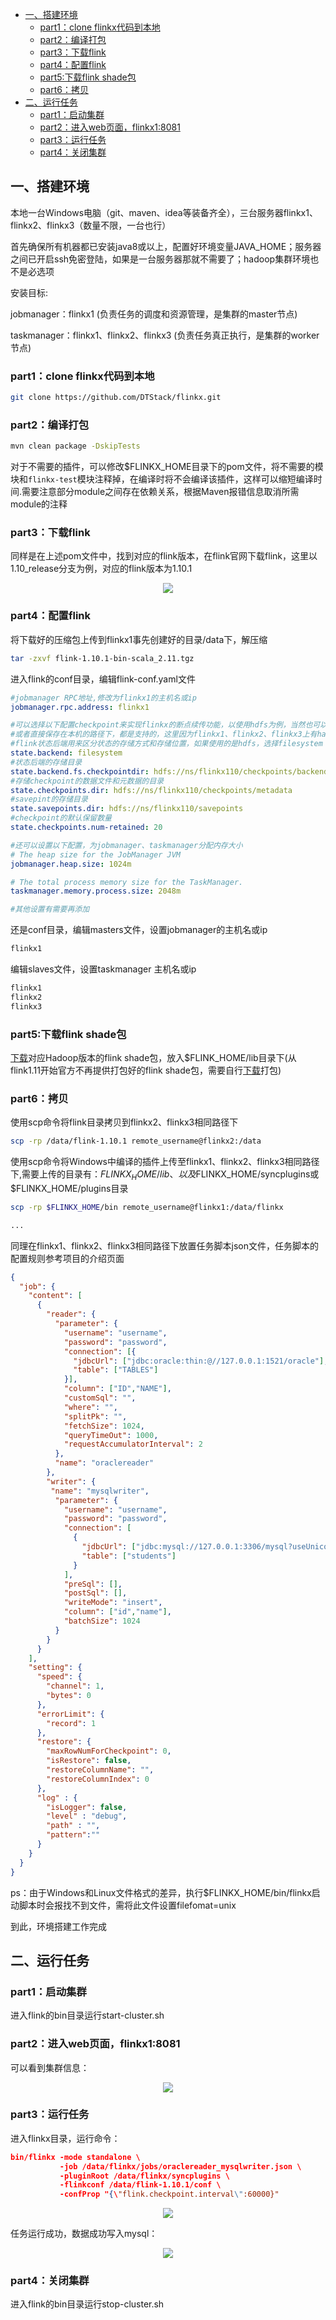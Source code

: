 

<!-- TOC -->

- [一、搭建环境](#一搭建环境)
    - [part1：clone flinkx代码到本地](#part1clone-flinkx代码到本地)
    - [part2：编译打包](#part2编译打包)
    - [part3：下载flink](#part3下载flink)
    - [part4：配置flink](#part4配置flink)
    - [part5:下载flink shade包](#part5下载flink-shade包)
    - [part6：拷贝](#part6拷贝)
- [二、运行任务](#二运行任务)
    - [part1：启动集群](#part1启动集群)
    - [part2：进入web页面，flinkx1:8081](#part2进入web页面flinkx18081)
    - [part3：运行任务](#part3运行任务)
    - [part4：关闭集群](#part4关闭集群)

<!-- /TOC -->

## 一、搭建环境


本地一台Windows电脑（git、maven、idea等装备齐全），三台服务器flinkx1、flinkx2、flinkx3（数量不限，一台也行）


首先确保所有机器都已安装java8或以上，配置好环境变量JAVA_HOME；服务器之间已开启ssh免密登陆，如果是一台服务器那就不需要了；hadoop集群环境也不是必选项


安装目标:


jobmanager：flinkx1             (负责任务的调度和资源管理，是集群的master节点)


taskmanager：flinkx1、flinkx2、flinkx3             (负责任务真正执行，是集群的worker节点)






### part1：clone flinkx代码到本地


```bash
git clone https://github.com/DTStack/flinkx.git
```






### part2：编译打包


```bash
mvn clean package -DskipTests
```


对于不需要的插件，可以修改$FLINKX_HOME目录下的pom文件，将不需要的模块和`flinkx-test`模块注释掉，在编译时将不会编译该插件，这样可以缩短编译时间.需要注意部分module之间存在依赖关系，根据Maven报错信息取消所需module的注释






### part3：下载flink


同样是在上述pom文件中，找到对应的flink版本，在flink官网下载flink，这里以1.10_release分支为例，对应的flink版本为1.10.1


<div align=center>
  <img src="images/standalone1.png" />
</div>

### part4：配置flink


将下载好的压缩包上传到flinkx1事先创建好的目录/data下，解压缩


```bash
tar -zxvf flink-1.10.1-bin-scala_2.11.tgz
```


进入flink的conf目录，编辑flink-conf.yaml文件


```yaml
#jobmanager RPC地址,修改为flinkx1的主机名或ip
jobmanager.rpc.address: flinkx1

#可以选择以下配置checkpoint来实现flinkx的断点续传功能，以使用hdfs为例，当然也可以选择其他的文件系统
#或者直接保存在本机的路径下，都是支持的，这里因为flinkx1、flinkx2、flinkx3上有hadoop集群，所以用hdfs
#flink状态后端用来区分状态的存储方式和存储位置，如果使用的是hdfs，选择filesystem
state.backend: filesystem
#状态后端的存储目录
state.backend.fs.checkpointdir: hdfs://ns/flinkx110/checkpoints/backend
#存储checkpoint的数据文件和元数据的目录
state.checkpoints.dir: hdfs://ns/flinkx110/checkpoints/metadata
#savepint的存储目录
state.savepoints.dir: hdfs://ns/flinkx110/savepoints
#checkpoint的默认保留数量
state.checkpoints.num-retained: 20

#还可以设置以下配置，为jobmanager、taskmanager分配内存大小
# The heap size for the JobManager JVM
jobmanager.heap.size: 1024m

# The total process memory size for the TaskManager.
taskmanager.memory.process.size: 2048m

#其他设置有需要再添加
```


还是conf目录，编辑masters文件，设置jobmanager的主机名或ip


```xml
flinkx1
```


编辑slaves文件，设置taskmanager 主机名或ip


```xml
flinkx1
flinkx2
flinkx3
```






### part5:下载flink shade包


[下载](https://mvnrepository.com/artifact/org.apache.flink/flink-shaded-hadoop-2-uber)对应Hadoop版本的flink shade包，放入$FLINK_HOME/lib目录下(从flink1.11开始官方不再提供打包好的flink shade包，需要自行[下载](https://github.com/apache/flink-shaded)打包)






### part6：拷贝


使用scp命令将flink目录拷贝到flinkx2、flinkx3相同路径下


```bash
scp -rp /data/flink-1.10.1 remote_username@flinkx2:/data
```


使用scp命令将Windows中编译的插件上传至flinkx1、flinkx2、flinkx3相同路径下,需要上传的目录有：$FLINKX_HOME/lib、以及$FLINKX_HOME/syncplugins或$FLINKX_HOME/plugins目录


```bash
scp -rp $FLINKX_HOME/bin remote_username@flinkx1:/data/flinkx

...
```


同理在flinkx1、flinkx2、flinkx3相同路径下放置任务脚本json文件，任务脚本的配置规则参考项目的介绍页面


```json
{
  "job": {
    "content": [
      {
        "reader": {
          "parameter": {
            "username": "username",	
            "password": "password",
            "connection": [{
              "jdbcUrl": ["jdbc:oracle:thin:@//127.0.0.1:1521/oracle"],
              "table": ["TABLES"]
            }],
            "column": ["ID","NAME"],
            "customSql": "",
            "where": "",
            "splitPk": "",
            "fetchSize": 1024,
            "queryTimeOut": 1000,
            "requestAccumulatorInterval": 2
          },
          "name": "oraclereader"
        },
        "writer": {
         "name": "mysqlwriter",
          "parameter": {
            "username": "username",
            "password": "password",
            "connection": [
              {
                "jdbcUrl": ["jdbc:mysql://127.0.0.1:3306/mysql?useUnicode=true&characterEncoding=utf8"],
                "table": ["students"]
              }
            ],
            "preSql": [],
            "postSql": [],
            "writeMode": "insert",
            "column": ["id","name"],
            "batchSize": 1024
          }
        }
      }
    ],
    "setting": {
      "speed": {
        "channel": 1,
        "bytes": 0
      },
      "errorLimit": {
        "record": 1
      },
      "restore": {
        "maxRowNumForCheckpoint": 0,
        "isRestore": false,
        "restoreColumnName": "",
        "restoreColumnIndex": 0
      },
      "log" : {
        "isLogger": false,
        "level" : "debug",
        "path" : "",
        "pattern":""
      }
    }
  }
}


```






ps：由于Windows和Linux文件格式的差异，执行$FLINKX_HOME/bin/flinkx启动脚本时会报找不到文件，需将此文件设置filefomat=unix


到此，环境搭建工作完成


## 二、运行任务


### part1：启动集群


进入flink的bin目录运行start-cluster.sh




### part2：进入web页面，flinkx1:8081


可以看到集群信息：


<div align=center>
  <img src="images/standalone2.png" />
</div>


### part3：运行任务


进入flinkx目录，运行命令：


```json
bin/flinkx -mode standalone \
           -job /data/flinkx/jobs/oraclereader_mysqlwriter.json \
           -pluginRoot /data/flinkx/syncplugins \
           -flinkconf /data/flink-1.10.1/conf \
           -confProp "{\"flink.checkpoint.interval\":60000}"
```


<div align=center>
  <img src="images/standalone3.png" />
</div>


任务运行成功，数据成功写入mysql：


<div align=center>
  <img src="images/standalone4.png" />
</div>


### part4：关闭集群


进入flink的bin目录运行stop-cluster.sh
